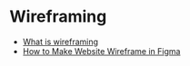 # Wireframing

- [What is wireframing](https://www.figma.com/resource-library/what-is-wireframing/)
- [How to Make Website Wireframe in Figma](https://www.creativecorner.studio/blog/how-to-make-website-wireframe-in-figma)

